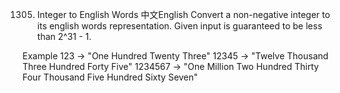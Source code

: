 1305. Integer to English Words
中文English
Convert a non-negative integer to its english words representation. Given input is guaranteed to be less than 2^31 - 1.

Example
123 -> "One Hundred Twenty Three"
12345 -> "Twelve Thousand Three Hundred Forty Five"
1234567 -> "One Million Two Hundred Thirty Four Thousand Five Hundred Sixty Seven"
